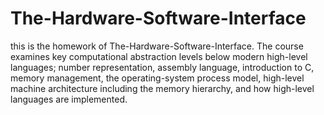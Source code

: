# The-Hardware-Software-Interface
this is the  homework of The-Hardware-Software-Interface. The course examines key computational abstraction levels below modern
high-level languages; number representation, assembly language, introduction to C, memory management, the operating-system process model,
high-level machine architecture including the memory hierarchy, and how high-level languages are implemented. 
